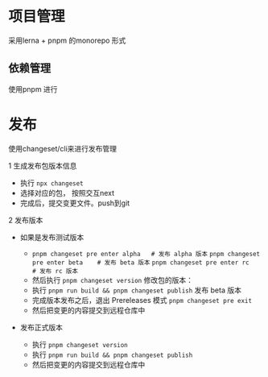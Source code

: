 # 项目管理

采用lerna + pnpm 的monorepo 形式

## 依赖管理
使用pnpm 进行


# 发布

使用changeset/cli来进行发布管理

1 生成发布包版本信息
- 执行 `npx changeset`
- 选择对应的包， 按照交互next
- 完成后，提交变更文件。push到git

2 发布版本

- 如果是发布测试版本
    - `pnpm changeset pre enter alpha   # 发布 alpha 版本`
      `pnpm changeset pre enter beta    # 发布 beta 版本`
      `pnpm changeset pre enter rc      # 发布 rc 版本`
    - 然后执行 `pnpm changeset version` 修改包的版本：
    - 执行 `pnpm run build && pnpm changeset publish` 发布 beta 版本
    - 完成版本发布之后，退出 Prereleases 模式 `pnpm changeset pre exit`
    - 然后把变更的内容提交到远程仓库中


- 发布正式版本
    - 执行 `pnpm changeset version`
    - 执行 `pnpm run build && pnpm changeset publish`
    - 然后把变更的内容提交到远程仓库中

